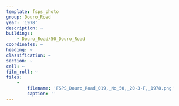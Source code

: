 ```yaml
---
template: fsps_photo
group: Douro_Road
year: '1978'
description: ~
buildings:
    - Douro_Road/50_Douro_Road
coordinates: ~
heading: ~
classification: ~
section: ~
cell: ~
film_roll: ~
files:
    -
        filename: 'FSPS_Douro_Road_019,_No_50,_20-3-F,_1978.png'
        caption: ''
---
```

